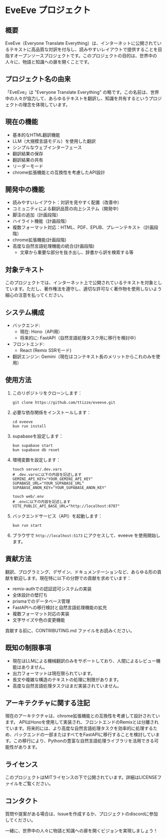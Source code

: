 #  EveEve プロジェクト

## 概要
EveEve（Everyone Translate Everything）は、インターネットに公開されているテキストに高品質な対訳を付与し、読みやすいレイアウトで提供することを目指すオープンソースプロジェクトです。このプロジェクトの目的は、世界中の人々に、物語と知識への扉を開くことです。

## プロジェクト名の由来
「EveEve」は "Everyone Translate Everything" の略です。この名前は、世界中の人々が協力して、あらゆるテキストを翻訳し、知識を共有するというプロジェクトの理念を体現しています。

## 現在の機能
- 基本的なHTML翻訳機能
- LLM（大規模言語モデル）を使用した翻訳
- シンプルなウェブインターフェース
- 翻訳結果の保存
- 翻訳結果の共有
- リーダーモード
- chrome拡張機能との互換性を考慮したAPI設計

## 開発中の機能
- 読みやすいレイアウト：対訳を見やすく配置（改善中）
- コミュニティによる翻訳品質の向上システム（開発中）
- 脚注の追加（計画段階）
- ハイライト機能（計画段階）
- 複数フォーマット対応：HTML、PDF、EPUB、プレーンテキスト（計画段階）
- chrome拡張機能(計画段階)
- 高度な自然言語処理機能の統合(計画段階)
   - 文章から重要な部分を抜き出し、辞書から訳を検索する等

## 対象テキスト
このプロジェクトでは、インターネット上で公開されているテキストを対象としています。ただし、著作権法を遵守し、適切な許可なく著作物を使用しないよう細心の注意を払ってください｡

## システム構成
- バックエンド: 
  - 現在: Hono（API用）
  - 将来的に: FastAPI（自然言語処理タスク用に移行を検討中）
- フロントエンド: 
   - React (Remix SSRモード)
- 翻訳エンジン: Gemini（現在はコンテキスト長のメリットからこれのみを使用）

## 使用方法
1. このリポジトリをクローンします：
   ```
   git clone https://github.com/ttizze/eveeve.git
   ```
2. 必要な依存関係をインストールします：
   ```
   cd eveeve
   bun run install
   ```
3. supabaseを設定します：
   ```
   bun supabase start
   bun supabase db reset
   ```
4. 環境変数を設定します：
   ```
   touch server/.dev.vars
   # .dev.varsに以下の内容を記述します
   GEMINI_API_KEY="YOUR_GEMINI_API_KEY"
   SUPABASE_URL="YOUR_SUPABASE_URL"
   SUPABASE_ANON_KEY="YOUR_SUPABASE_ANON_KEY"

   touch web/.env
   # .envに以下の内容を記述します
   VITE_PUBLIC_API_BASE_URL="http://localhost:8787"
   ```
4. バックエンドサービス（API）を起動します：
   ```
   bun run start
   ```
6. ブラウザで `http://localhost:5173` にアクセスして、eveeve を使用開始します。


## 貢献方法
翻訳、プログラミング、デザイン、ドキュメンテーションなど、あらゆる形の貢献を歓迎します。現在特に以下の分野での貢献を求めています：
- remix-authでの認証認可システムの実装
- 全体設計の壁打ち
- prismaでのデータベース管理
- FastAPIへの移行検討と自然言語処理機能の拡充
- 複数フォーマット対応の実装
- 文字サイズや色の変更機能

貢献する前に、CONTRIBUTING.md ファイルをお読みください。

## 既知の制限事項
- 現在はLLMによる機械翻訳のみをサポートしており、人間によるレビュー機能はありません。
- 出力フォーマットは現在限られています。
- 長文や複雑な構造のテキストの処理に制限があります。
- 高度な自然言語処理タスクはまだ実装されていません。

## アーキテクチャに関する注記
現在のアーキテクチャは、chrome拡張機能との互換性を考慮して設計されています。
APIはHonoを使用して実装され、フロントエンドのRemixとは分離されています。将来的には、より高度な自然言語処理タスクを効率的に処理するため、バックエンドの一部またはすべてをFastAPIに移行することを検討しています。この移行により、Pythonの豊富な自然言語処理ライブラリを活用できる可能性があります。

## ライセンス
このプロジェクトはMITライセンスの下で公開されています。詳細はLICENSEファイルをご覧ください。

## コンタクト
質問や提案がある場合は、Issueを作成するか、プロジェクトのdiscordに参加してください。

一緒に、世界中の人々に物語と知識への扉を開くビジョンを実現しましょう！
